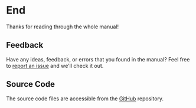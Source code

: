 # End

Thanks for reading through the whole manual!

## Feedback

Have any ideas, feedback, or errors that you found in the manual?
Feel free to [report an issue](https://github.com/julelang/manual/issues/new/) and we'll check it out.

## Source Code

The source code files are accessible from the [GitHub](https://github.com/julelang/manual) repository.
